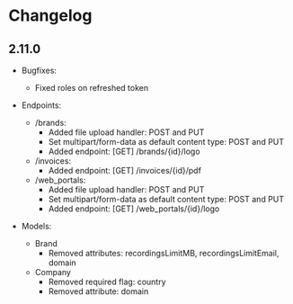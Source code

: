 # Changelog

## 2.11.0

* Bugfixes:
    - Fixed roles on refreshed token

* Endpoints:
    - /brands: 
      - Added file upload handler: POST and PUT
      - Set multipart/form-data as default content type: POST and PUT
      - Added endpoint: [GET] /brands/{id}/logo
    - /invoices: 
      - Added endpoint: [GET] /invoices/{id}/pdf
    - /web_portals: 
      - Added file upload handler: POST and PUT
      - Set multipart/form-data as default content type: POST and PUT
      - Added endpoint: [GET] /web_portals/{id}/logo
* Models:
  - Brand
      - Removed attributes: recordingsLimitMB, recordingsLimitEmail, domain
  - Company
      - Removed required flag: country
      - Removed attribute: domain
